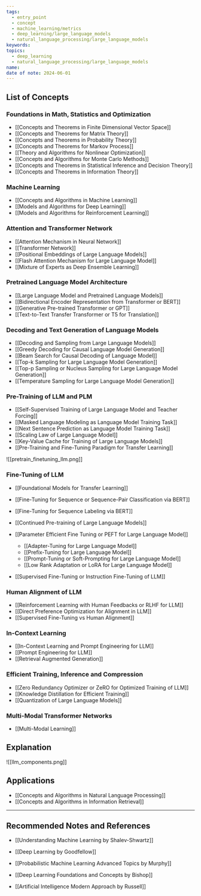```yaml
---
tags:
  - entry_point
  - concept
  - machine_learning/metrics
  - deep_learning/large_language_models
  - natural_language_processing/large_language_models
keywords: 
topics:
  - deep_learning
  - natural_language_processing/large_language_models
name: 
date of note: 2024-06-01
---
```


## List of Concepts

### Foundations in Math, Statistics and Optimization

- [[Concepts and Theorems in Finite Dimensional Vector Space]]
- [[Concepts and Theorems for Matrix Theory]]
- [[Concepts and Theorems in Probability Theory]]
- [[Concepts and Theorems for Markov Process]]
- [[Theory and Algorithms for Nonlinear Optimization]]
- [[Concepts and Algorithms for Monte Carlo Methods]]
- [[Concepts and Theorems in Statistical Inference and Decision Theory]]
- [[Concepts and Theorems in Information Theory]]

### Machine Learning

- [[Concepts and Algorithms in Machine Learning]]
- [[Models and Algorithms for Deep Learning]]
- [[Models and Algorithms for Reinforcement Learning]]

### Attention and Transformer Network

- [[Attention Mechanism in Neural Network]]
- [[Transformer Network]]
- [[Positional Embeddings of Large Language Models]]
- [[Flash Attention Mechanism for Large Language Model]]
- [[Mixture of Experts as Deep Ensemble Learning]]

### Pretrained Language Model Architecture

- [[Large Language Model and Pretrained Language Models]]
- [[Bidirectional Encoder Representation from Transformer or BERT]]
- [[Generative Pre-trained Transformer or GPT]]
- [[Text-to-Text Transfer Transformer or T5 for Translation]]

### Decoding and Text Generation of Language Models

- [[Decoding and Sampling from Large Language Models]]
- [[Greedy Decoding for Causal Language Model Generation]]
- [[Beam Search for Causal Decoding of Language Model]]
- [[Top-k Sampling for Large Language Model Generation]]
- [[Top-p Sampling or Nucleus Sampling for Large Language Model Generation]]
- [[Temperature Sampling for Large Language Model Generation]]

### Pre-Training of LLM and PLM

- [[Self-Supervised Training of Large Language Model and Teacher Forcing]]
- [[Masked Language Modeling as Language Model Training Task]]
- [[Next Sentence Prediction as Language Model Training Task]]
- [[Scaling Law of Large Language Model]]
- [[Key-Value Cache for Training of Large Language Models]]
- [[Pre-Training and Fine-Tuning Paradigm for Transfer Learning]]

![[pretrain_finetuning_llm.png]]

### Fine-Tuning of LLM

- [[Foundational Models for Transfer Learning]]
- [[Fine-Tuning for Sequence or Sequence-Pair Classification via BERT]]
- [[Fine-Tuning for Sequence Labeling via BERT]]

- [[Continued Pre-training of Large Language Models]]
- [[Parameter Efficient Fine Tuning or PEFT for Large Language Model]]
	- [[Adapter-Tuning for Large Language Model]]
	- [[Prefix-Tuning for Large Language Model]]
	- [[Prompt-Tuning or Soft-Prompting for Large Language Model]]
	- [[Low Rank Adaptation or LoRA for Large Language Model]]
- [[Supervised Fine-Tuning or Instruction Fine-Tuning of LLM]]

### Human Alignment of LLM

- [[Reinforcement Learning with Human Feedbacks or RLHF for LLM]]
- [[Direct Preference Optimization for Alignment in LLM]]
- [[Supervised Fine-Tuning vs Human Alignment]]

### In-Context Learning

- [[In-Context Learning and Prompt Engineering for LLM]]
- [[Prompt Engineering for LLM]]
- [[Retrieval Augmented Generation]]

### Efficient Training, Inference and Compression

- [[Zero Redundancy Optimizer or ZeRO for Optimized Training of LLM]]
- [[Knowledge Distillation for Efficient Training]]
- [[Quantization of Large Language Models]]

### Multi-Modal Transformer Networks

- [[Multi-Modal Learning]]


## Explanation

![[llm_components.png]]

## Applications

- [[Concepts and Algorithms in Natural Language Processing]]
- [[Concepts and Algorithms in Information Retrieval]]



-----------
##  Recommended Notes and References

- [[Understanding Machine Learning by Shalev-Shwartz]]


- [[Deep Learning by Goodfellow]]
- [[Probabilistic Machine Learning Advanced Topics by Murphy]]
- [[Deep Learning Foundations and Concepts by Bishop]]

- [[Artificial Intelligence Modern Approach by Russell]]


